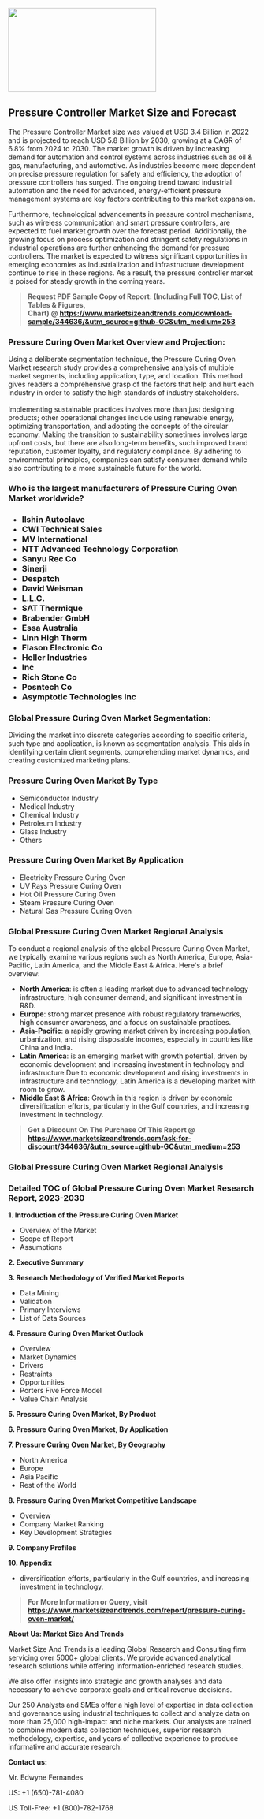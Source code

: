 <p><img class="alignnone size-medium wp-image-20088" src="https://ffe5etoiles.com/wp-content/uploads/2024/12/MST1-300x171.png" alt="" width="300" height="171" /></p><h2>Pressure Controller Market Size and Forecast</h2><p>The Pressure Controller Market size was valued at USD 3.4 Billion in 2022 and is projected to reach USD 5.8 Billion by 2030, growing at a CAGR of 6.8% from 2024 to 2030. The market growth is driven by increasing demand for automation and control systems across industries such as oil & gas, manufacturing, and automotive. As industries become more dependent on precise pressure regulation for safety and efficiency, the adoption of pressure controllers has surged. The ongoing trend toward industrial automation and the need for advanced, energy-efficient pressure management systems are key factors contributing to this market expansion.</p><p>Furthermore, technological advancements in pressure control mechanisms, such as wireless communication and smart pressure controllers, are expected to fuel market growth over the forecast period. Additionally, the growing focus on process optimization and stringent safety regulations in industrial operations are further enhancing the demand for pressure controllers. The market is expected to witness significant opportunities in emerging economies as industrialization and infrastructure development continue to rise in these regions. As a result, the pressure controller market is poised for steady growth in the coming years.</p></p><blockquote id="" class=""><strong>Request PDF Sample Copy of Report: (Including Full TOC, List of Tables &amp; Figures, Chart)&nbsp;@&nbsp;<strong><a href="https://www.marketsizeandtrends.com/download-sample/344636/&utm_source=github-GC&utm_medium=253" target="_blank">https://www.marketsizeandtrends.com/download-sample/344636/&utm_source=github-GC&utm_medium=253</a></strong></strong></blockquote><h3 id="" class="">Pressure Curing Oven Market&nbsp;Overview and Projection:</h3><p id="" class="">Using a deliberate segmentation technique, the Pressure Curing Oven Market research study provides a comprehensive analysis of multiple market segments, including application, type, and location. This method gives readers a comprehensive grasp of the factors that help and hurt each industry in order to satisfy the high standards of industry stakeholders. <br /> <br />Implementing sustainable practices involves more than just designing products; other operational changes include using renewable energy, optimizing transportation, and adopting the concepts of the circular economy. Making the transition to sustainability sometimes involves large upfront costs, but there are also long-term benefits, such improved brand reputation, customer loyalty, and regulatory compliance. By adhering to environmental principles, companies can satisfy consumer demand while also contributing to a more sustainable future for the world.</p><h3 id="" class="">Who is the largest manufacturers of&nbsp;Pressure Curing Oven Market worldwide?</h3><h3 class=""><p><ul><li>Ilshin Autoclave </li><li> CWI Technical Sales </li><li> MV International </li><li> NTT Advanced Technology Corporation </li><li> Sanyu Rec Co </li><li> Sinerji </li><li> Despatch </li><li> David Weisman </li><li> L.L.C. </li><li> SAT Thermique </li><li> Brabender GmbH </li><li> Essa Australia </li><li> Linn High Therm </li><li> Flason Electronic Co </li><li> Heller Industries </li><li> Inc </li><li> Rich Stone Co </li><li> Posntech Co </li><li> Asymptotic Technologies Inc</li></ul></p></h3><h3 id="" class="">Global&nbsp;Pressure Curing Oven Market Segmentation:</h3><p id="" class="">Dividing the market into discrete categories according to specific criteria, such type and application, is known as segmentation analysis. This aids in identifying certain client segments, comprehending market dynamics, and creating customized marketing plans.</p><h3 id="" class="">Pressure Curing Oven Market&nbsp;By Type</h3><p><p><ul><li>Semiconductor Industry</li><li> Medical Industry</li><li> Chemical Industry</li><li> Petroleum Industry</li><li> Glass Industry</li><li> Others</p></li></ul></p></p><h3 id="" class="">Pressure Curing Oven Market&nbsp;By Application</h3><p class=""><p><ul><li>Electricity Pressure Curing Oven</li><li> UV Rays Pressure Curing Oven</li><li> Hot Oil Pressure Curing Oven</li><li> Steam Pressure Curing Oven</li><li> Natural Gas Pressure Curing Oven</li></ul></p></p><h3 id="" class="">Global Pressure Curing Oven Market Regional Analysis</h3><p id="" class="">To conduct a regional analysis of the global Pressure Curing Oven Market, we typically examine various regions such as North America, Europe, Asia-Pacific, Latin America, and the Middle East &amp; Africa. Here's a brief overview:</p><ul><li><strong>North America</strong>: is often a leading market due to advanced technology infrastructure, high consumer demand, and significant investment in R&amp;D.</li><li><strong>Europe</strong>: strong market presence with robust regulatory frameworks, high consumer awareness, and a focus on sustainable practices.</li><li><strong>Asia-Pacific</strong>: a rapidly growing market driven by increasing population, urbanization, and rising disposable incomes, especially in countries like China and India.</li><li><strong>Latin America</strong>: is an emerging market with growth potential, driven by economic development and increasing investment in technology and infrastructure.Due to economic development and rising investments in infrastructure and technology, Latin America is a developing market with room to grow.</li><li><strong>Middle East &amp; Africa</strong>: Growth in this region is driven by economic diversification efforts, particularly in the Gulf countries, and increasing investment in technology.</li></ul><blockquote id="" class=""><strong>Get a Discount On The Purchase Of This Report @ <strong><a href="https://www.marketsizeandtrends.com/ask-for-discount/344636/&utm_source=github-GC&utm_medium=253" target="_blank">https://www.marketsizeandtrends.com/ask-for-discount/344636/&utm_source=github-GC&utm_medium=253</a></strong></strong></blockquote><h3 id="" class="">Global Pressure Curing Oven Market Regional Analysis</h3><h3 id="" class="">Detailed TOC of Global Pressure Curing Oven Market Research Report, 2023-2030</h3><p id="" class=""><strong>1. Introduction of the Pressure Curing Oven Market</strong></p><ul><li>Overview of the Market</li><li>Scope of Report</li><li>Assumptions</li></ul><p id="" class=""><strong>2. Executive Summary</strong></p><p id="" class=""><strong>3. Research Methodology of Verified Market Reports</strong></p><ul><li>Data Mining</li><li>Validation</li><li>Primary Interviews</li><li>List of Data Sources</li></ul><p id="" class=""><strong>4. Pressure Curing Oven Market Outlook</strong></p><ul><li>Overview</li><li>Market Dynamics</li><li>Drivers</li><li>Restraints</li><li>Opportunities</li><li>Porters Five Force Model</li><li>Value Chain Analysis</li></ul><p id="" class=""><strong>5. Pressure Curing Oven Market, By Product</strong></p><p id="" class=""><strong>6. Pressure Curing Oven Market, By Application</strong></p><p id="" class=""><strong>7. Pressure Curing Oven Market, By Geography</strong></p><ul><li>North America</li><li>Europe</li><li>Asia Pacific</li><li>Rest of the World</li></ul><p id="" class=""><strong>8. Pressure Curing Oven Market Competitive Landscape</strong></p><ul><li>Overview</li><li>Company Market Ranking</li><li>Key Development Strategies</li></ul><p id="" class=""><strong>9. Company Profiles</strong></p><p id="" class=""><strong>10. Appendix</strong></p><ul><li>diversification efforts, particularly in the Gulf countries, and increasing investment in technology.</li></ul><blockquote id="" class=""><strong>For More Information or Query, visit <strong><strong><a href="https://www.marketsizeandtrends.com/report/pressure-curing-oven-market/" target="_blank">https://www.marketsizeandtrends.com/report/pressure-curing-oven-market/</a></strong></strong></strong></blockquote><p id="" class=""><strong>About Us: Market Size And Trends</strong></p><p id="" class="">Market Size And Trends is a leading Global Research and Consulting firm servicing over 5000+ global clients. We provide advanced analytical research solutions while offering information-enriched research studies.</p><p id="" class="">We also offer insights into strategic and growth analyses and data necessary to achieve corporate goals and critical revenue decisions.</p><p id="" class="">Our 250 Analysts and SMEs offer a high level of expertise in data collection and governance using industrial techniques to collect and analyze data on more than 25,000 high-impact and niche markets. Our analysts are trained to combine modern data collection techniques, superior research methodology, expertise, and years of collective experience to produce informative and accurate research.</p><p id="" class=""><strong>Contact us:</strong></p><p id="" class="">Mr. Edwyne Fernandes</p><p id="" class="">US: +1 (650)-781-4080</p><p id="" class="">US Toll-Free: +1 (800)-782-1768</p>
